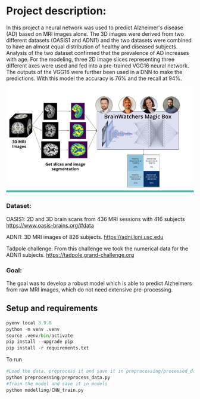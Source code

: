# Project description:  
In this project a neural network was used to predict Alzheimer's disease (AD) based on MRI images alone. The 3D images were derived from two different datasets (OASIS1 and ADNI1) and the two datasets were combined to have an almost equal distribution of healthy and diseased subjects. Analysis of the two dataset confirmed that the prevalence of AD increases with age. For the modeling, three 2D image slices representing three different axes were used and fed into a pre-trained VGG16 neural network. The outputs of the VGG16 were further been used in a DNN to make the predictions. With this model the accuracy is 76% and the recall at 94%.

![Project overview](https://github.com/tamap94/ds-capstone-alzheimers-/blob/main/figures/BrainWatchers%20-%20Final%20Presentation%20(1).jpg)

### Dataset:   
OASIS1: 2D and 3D brain scans from 436 MRI sessions with 416 subjects 
https://www.oasis-brains.org/#data

ADNI1: 3D MRI images of 826 subjects. 
https://adni.loni.usc.edu

Tadpole challenge: From this challenge we took the numerical data for the ADNI1 subjects. 
https://tadpole.grand-challenge.org

### Goal:  
The goal was to develop a robust model which is able to predict Alzheimers from raw MRI images, which do not need extensive pre-processing. 


## Setup and requirements

```python
pyenv local 3.9.8
python -m venv .venv
source .venv/bin/activate
pip install --upgrade pip
pip install -r requirements.txt
```

To run
```python
#Load the data, preprocess it and save it in preprocessing/processed_data as segmented_slices.npz
python preprocessing/preprocess_data.py
#Train the model and save it in models
python modelling/CNN_train.py
```
